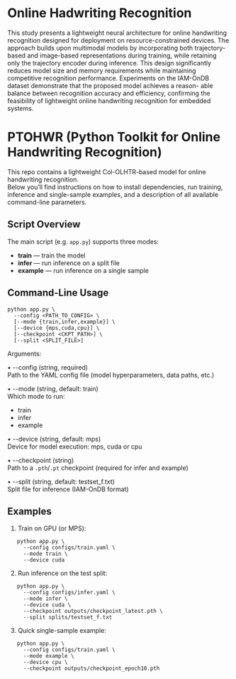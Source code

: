 # Online Hadwriting Recognition
This study presents a lightweight neural architecture for online handwriting recognition designed for deployment on resource-constrained devices. The approach builds upon multimodal models by incorporating both trajectory-based and image-based representations during training, while retaining only the trajectory encoder during inference. This design significantly reduces model size and memory requirements while maintaining competitive recognition performance. Experiments on the IAM-OnDB dataset demonstrate that the proposed model achieves a reason- able balance between recognition accuracy and efficiency, confirming the feasibility of lightweight online handwriting recognition for embedded systems.

# PTOHWR (Python Toolkit for Online Handwriting Recognition)

This repo contains a lightweight Col-OLHTR-based model for online handwriting recognition.  
Below you’ll find instructions on how to install dependencies, run training, inference and single-sample examples, and a description of all available command-line parameters.

## Script Overview

The main script (e.g. `app.py`) supports three modes:

- **train**   — train the model  
- **infer**   — run inference on a split file  
- **example** — run inference on a single sample

## Command-Line Usage
```
python app.py \
  --config <PATH_TO_CONFIG> \
  [--mode {train,infer,example}] \
  [--device {mps,cuda,cpu}] \
  [--checkpoint <CKPT_PATH>] \
  [--split <SPLIT_FILE>]
```
Arguments:

• --config       (string, required)  
  Path to the YAML config file (model hyperparameters, data paths, etc.)

• --mode         (string, default: train)  
  Which mode to run:  
  - train  
  - infer  
  - example  

• --device       (string, default: mps)  
  Device for model execution: mps, cuda or cpu

• --checkpoint   (string)  
  Path to a `.pth`/`.pt` checkpoint (required for infer and example)

• --split        (string, default: testset_f.txt)  
  Split file for inference (IAM-OnDB format)

## Examples

1. Train on GPU (or MPS):
```
   python app.py \
     --config configs/train.yaml \
     --mode train \
     --device cuda
```
2. Run inference on the test split:
```
   python app.py \
     --config configs/infer.yaml \
     --mode infer \
     --device cuda \
     --checkpoint outputs/checkpoint_latest.pth \
     --split splits/testset_f.txt
```
   
3. Quick single-sample example:
   
```
   python app.py \
     --config configs/train.yaml \
     --mode example \
     --device cpu \
     --checkpoint outputs/checkpoint_epoch10.pth
```  
